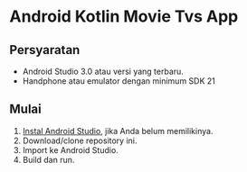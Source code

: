 # Android Kotlin Movie Tvs App

## Persyaratan

- Android Studio 3.0 atau versi yang terbaru.
- Handphone atau emulator dengan minimum SDK 21

## Mulai

1. [Instal Android Studio](https://developer.android.com/studio/install.html),
jika Anda belum memilikinya.
2. Download/clone repository ini.
3. Import ke Android Studio.
4. Build dan run.
